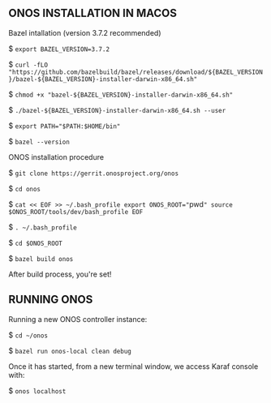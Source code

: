 ONOS INSTALLATION IN MACOS
--------------------------
Bazel intallation (version 3.7.2 recommended)

$ `export BAZEL_VERSION=3.7.2`

$ `curl -fLO "https://github.com/bazelbuild/bazel/releases/download/${BAZEL_VERSION}/bazel-${BAZEL_VERSION}-installer-darwin-x86_64.sh"`

$ `chmod +x "bazel-${BAZEL_VERSION}-installer-darwin-x86_64.sh"`

$ `./bazel-${BAZEL_VERSION}-installer-darwin-x86_64.sh --user`

$ `export PATH="$PATH:$HOME/bin"`

$ `bazel --version`

ONOS installation procedure

$ `git clone https://gerrit.onosproject.org/onos`

$ `cd onos`

$ `cat << EOF >> ~/.bash_profile
export ONOS_ROOT="`pwd`"
source $ONOS_ROOT/tools/dev/bash_profile
EOF`

$ `. ~/.bash_profile`

$ `cd $ONOS_ROOT`

$ `bazel build onos`

After build process, you're set!

RUNNING ONOS
------------
Running a new ONOS controller instance:

$ `cd ~/onos`

$ `bazel run onos-local clean debug`

Once it has started, from a new terminal window, we access Karaf console with:

$ `onos localhost`